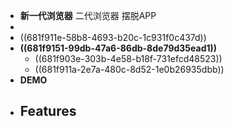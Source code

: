 - **新一代浏览器** 二代浏览器 摆脱APP
-
- ((681f911e-58b8-4693-b20c-1c931f0c437d))
- **((681f9151-99db-47a6-86db-8de79d35ead1))**
	- ((681f903e-303b-4e58-b18f-731efcd48523))
	- ((681f911a-2e7a-480c-8d52-1e0b26935dbb))
- **DEMO**
- **Features**
	-